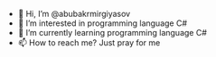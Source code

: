 - 👋 Hi, I’m @abubakrmirgiyasov
- 👀 I’m interested in programming language C#
- 🌱 I’m currently learning programming language C#
- 📫 How to reach me? Just pray for me
<!---
abubakrmirgiyasov/abubakrmirgiyasov is a ✨ special ✨ repository because its `README.md` (this file) appears on your GitHub profile.
You can click the Preview link to take a look at your changes.
--->

